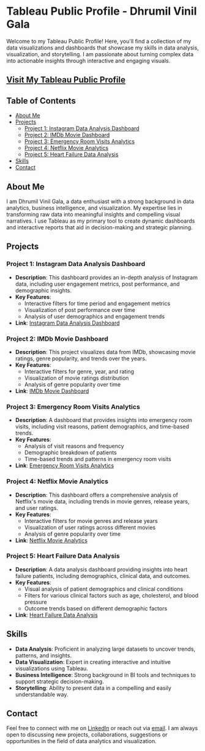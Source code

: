 # Tableau Public Profile - Dhrumil Vinil Gala

Welcome to my Tableau Public Profile! Here, you'll find a collection of my data visualizations and dashboards that showcase my skills in data analysis, visualization, and storytelling. I am passionate about turning complex data into actionable insights through interactive and engaging visuals.

## [Visit My Tableau Public Profile](https://public.tableau.com/app/profile/dhrumil.vinil.gala/vizzes)

## Table of Contents

- [About Me](#about-me)
- [Projects](#projects)
  - [Project 1: Instagram Data Analysis Dashboard](#project-1-instagram-data-analysis-dashboard)
  - [Project 2: IMDb Movie Dashboard](#project-2-imdb-movie-dashboard)
  - [Project 3: Emergency Room Visits Analytics](#project-3-emergency-room-visits-analytics)
  - [Project 4: Netflix Movie Analytics](#project-4-netflix-movie-analytics)
  - [Project 5: Heart Failure Data Analysis](#project-5-heart-failure-data-analysis)
- [Skills](#skills)
- [Contact](#contact)

## About Me

I am Dhrumil Vinil Gala, a data enthusiast with a strong background in data analytics, business intelligence, and visualization. My expertise lies in transforming raw data into meaningful insights and compelling visual narratives. I use Tableau as my primary tool to create dynamic dashboards and interactive reports that aid in decision-making and strategic planning.

## Projects

### Project 1: Instagram Data Analysis Dashboard

- **Description**: This dashboard provides an in-depth analysis of Instagram data, including user engagement metrics, post performance, and demographic insights.
- **Key Features**:
  - Interactive filters for time period and engagement metrics
  - Visualization of post performance over time
  - Analysis of user demographics and engagement trends
- **Link**: [Instagram Data Analysis Dashboard](https://public.tableau.com/app/profile/dhrumil.vinil.gala/viz/InstagramDataAnalysisDashboard/InstagramCloneDataAnalysisDashboard)

### Project 2: IMDb Movie Dashboard

- **Description**: This project visualizes data from IMDb, showcasing movie ratings, genre popularity, and trends over the years.
- **Key Features**:
  - Interactive filters for genre, year, and rating
  - Visualization of movie ratings distribution
  - Analysis of genre popularity over time
- **Link**: [IMDb Movie Dashboard](https://public.tableau.com/app/profile/dhrumil.vinil.gala/viz/IMDbMovieDashboard_17178871927350/IMDbMovieDashboard)

### Project 3: Emergency Room Visits Analytics

- **Description**: A dashboard that provides insights into emergency room visits, including visit reasons, patient demographics, and time-based trends.
- **Key Features**:
  - Analysis of visit reasons and frequency
  - Demographic breakdown of patients
  - Time-based trends and patterns in emergency room visits
- **Link**: [Emergency Room Visits Analytics](https://public.tableau.com/app/profile/dhrumil.vinil.gala/viz/EmergencyRoomVisitsAnalytics/EmergencyRoomDashboard)

### Project 4: Netflix Movie Analytics

- **Description**: This dashboard offers a comprehensive analysis of Netflix's movie data, including trends in movie genres, release years, and user ratings.
- **Key Features**:
  - Interactive filters for movie genres and release years
  - Visualization of user ratings across different movies
  - Analysis of genre popularity over time
- **Link**: [Netflix Movie Analytics](https://public.tableau.com/app/profile/dhrumil.vinil.gala/viz/Netflix_17276395520430/Netflix)

### Project 5: Heart Failure Data Analysis

- **Description**: A data analysis dashboard providing insights into heart failure patients, including demographics, clinical data, and outcomes.
- **Key Features**:
  - Visual analysis of patient demographics and clinical conditions
  - Filters for various clinical factors such as age, cholesterol, and blood pressure
  - Outcome trends based on different demographic factors
- **Link**: [Heart Failure Data Analysis](https://public.tableau.com/app/profile/dhrumil.vinil.gala/viz/Heartfailure_17276399009240/Dashboard1)

## Skills

- **Data Analysis**: Proficient in analyzing large datasets to uncover trends, patterns, and insights.
- **Data Visualization**: Expert in creating interactive and intuitive visualizations using Tableau.
- **Business Intelligence**: Strong background in BI tools and techniques to support strategic decision-making.
- **Storytelling**: Ability to present data in a compelling and easily understandable way.

## Contact

Feel free to connect with me on [LinkedIn](https://www.linkedin.com/in/dhrumilgala/) or reach out via [email](mailto:dgala@usc.edu). I am always open to discussing new projects, collaborations, suggestions or opportunities in the field of data analytics and visualization.
